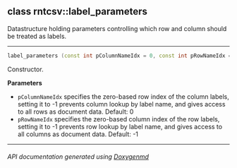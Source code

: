 ## class rntcsv::label_parameters

Datastructure holding parameters controlling which row and column should be treated as labels.  

---

```c++
label_parameters (const int pColumnNameIdx = 0, const int pRowNameIdx = \-1)
```
Constructor. 

**Parameters**
- `pColumnNameIdx` specifies the zero-based row index of the column labels, setting it to -1 prevents column lookup by label name, and gives access to all rows as document data. Default: 0 
- `pRowNameIdx` specifies the zero-based column index of the row labels, setting it to -1 prevents row lookup by label name, and gives access to all columns as document data. Default: -1 

---

###### API documentation generated using [Doxygenmd](https://github.com/d99kris/doxygenmd)

